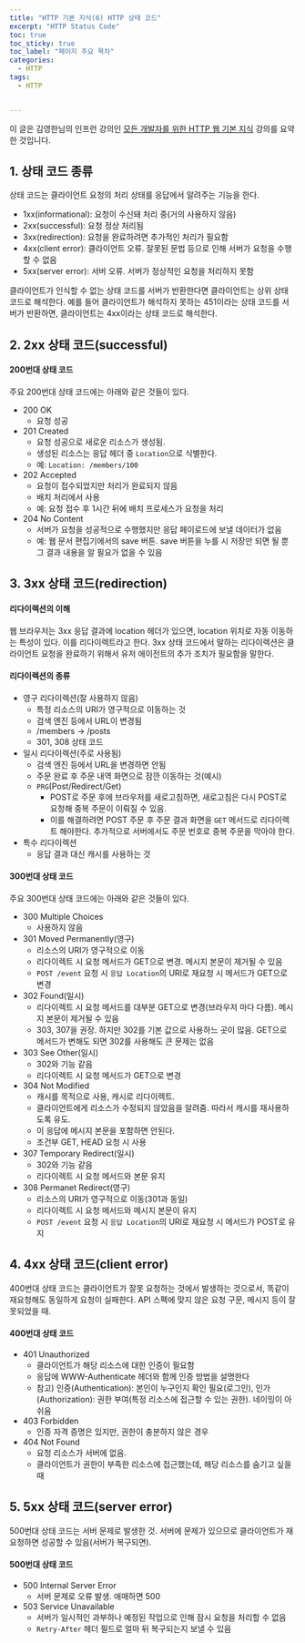 ```yaml
---
title: "HTTP 기본 지식(6) HTTP 상태 코드"
excerpt: "HTTP Status Code"
toc: true
toc_sticky: true
toc_label: "페이지 주요 목차"
categories:
  - HTTP
tags:
  - HTTP


---
```


이 글은 김영한님의 인프런 강의인 [모든 개발자를 위한 HTTP 웹 기본 지식](https://www.inflearn.com/course/http-%EC%9B%B9-%EB%84%A4%ED%8A%B8%EC%9B%8C%ED%81%AC/dashboard) 강의를 요약한 것입니다.



## 1. 상태 코드 종류



상태 코드는 클라이언트 요청의 처리 상태를 응답에서 알려주는 기능을 한다. 
- 1xx(informational): 요청이 수신돼 처리 중(거의 사용하지 않음)
- 2xx(successful): 요청 정상 처리됨
- 3xx(redirection): 요청을 완료하려면 추가적인 처리가 필요함
- 4xx(client error): 클라이언트 오류. 잘못된 문법 등으로 인해 서버가 요청을 수행할 수 없음
- 5xx(server error): 서버 오류. 서버가 정상적인 요청을 처리하지 못함

클라이언트가 인식할 수 없는 상태 코드를 서버가 반환한다면 클라이언트는 상위 상태 코드로 해석한다. 예를 들어 클라이언트가 해석하지 못하는 451이라는 상태 코드를 서버가 반환하면, 클라이언트는 4xx이라는 상태 코드로 해석한다.



## 2. 2xx 상태 코드(successful)



#### 200번대 상태 코드
주요 200번대 상태 코드에는 아래와 같은 것들이 있다.
- 200 OK
    - 요청 성공
- 201 Created
    - 요청 성공으로 새로운 리소스가 생성됨.
    - 생성된 리소스는 응답 헤더 중 `Location`으로 식별한다.
    - 예: `Location: /members/100`
- 202 Accepted
    - 요청이 접수되었지만 처리가 완료되지 않음
    - 배치 처리에서 사용
    - 예: 요청 접수 후 1시간 뒤에 배치 프로세스가 요청을 처리
- 204 No Content
    - 서버가 요청을 성공적으로 수행했지만 응답 페이로드에 보낼 데이터가 없음
    - 예: 웹 문서 편집기에서의 save 버튼. save 버튼을 누를 시 저장만 되면 될 뿐 그 결과 내용을 알 필요가 없을 수 있음



## 3. 3xx 상태 코드(redirection)



#### 리다이렉션의 이해
웹 브라우저는 3xx 응답 결과에 location 헤더가 있으면, location 위치로 자동 이동하는 특성이 있다. 이를 리다이렉트라고 한다. 3xx 상태 코드에서 말하는 리다이렉션은 클라이언트 요청을 완료하기 위해서 유저 에이전트의 추가 조치가 필요함을 말한다.

#### 리다이렉션의 종류
- 영구 리다이렉션(잘 사용하지 않음)
    - 특정 리소스의 URI가 영구적으로 이동하는 것
    - 검색 엔진 등에서 URL이 변경됨
    - /members -> /posts
    - 301, 308 상태 코드
- 일시 리다이렉션(주로 사용됨)
	- 검색 엔진 등에서 URL을 변경하면 안됨
    - 주문 완료 후 주문 내역 화면으로 잠깐 이동하는 것(예시)
    - `PRG`(Post/Redirect/Get)
    	- POST로 주문 후에 브라우저를 새로고침하면, 새로고침은 다시 POST로 요청해 중복 주문이 이뤄질 수 있음.
       - 이를 해결하려면 POST 주문 후 주문 결과 화면을 `GET` 메서드로 리다이렉트 해야한다. 추가적으로 서버에서도 주문 번호로 중복 주문을 막아야 한다. 
- 특수 리다이렉션
    - 응답 결과 대신 캐시를 사용하는 것

#### 300번대 상태 코드
주요 300번대 상태 코드에는 아래와 같은 것들이 있다.
- 300 Multiple Choices
    - 사용하지 않음
- 301 Moved Permanently(영구)
    - 리소스의 URI가 영구적으로 이동
    - 리다이렉트 시 요청 메서드가 GET으로 변경. 메시지 본문이 제거될 수 있음
    - `POST /event` 요청 시 `응답 Location`의 URI로 재요청 시 메서드가 GET으로 변경
- 302 Found(일시)
    - 리다이렉트 시 요청 메서드를 대부분 GET으로 변경(브라우저 마다 다름). 메시지 본문이 제거될 수 있음
    - 303, 307을 권장. 하지만 302를 기본 값으로 사용하느 곳이 많음. GET으로 메서드가 변해도 되면 302를 사용해도 큰 문제는 없음
- 303 See Other(일시)
    - 302와 기능 같음
    - 리다이렉트 시 요청 메서드가 GET으로 변경
- 304 Not Modified
    - 캐시를 목적으로 사용, 캐시로 리다이렉트.
    - 클라이언트에게 리소스가 수정되지 않았음을 알려줌. 따라서 캐시를 재사용하도록 유도.
    - 이 응답에 메시지 본문을 포함하면 안된다.
    - 조건부 GET, HEAD 요청 시 사용
- 307 Temporary Redirect(일시)
    - 302와 기능 같음
    - 리다이렉트 시 요청 메서드와 본문 유지
- 308 Permanet Redirect(영구)
    - 리소스의 URI가 영구적으로 이동(301과 동일)
    - 리다이렉트 시 요청 메서드와 메시지 본문이 유지
    - `POST /event` 요청 시 `응답 Location`의 URI로 재요청 시 메서드가 POST로 유지



## 4. 4xx 상태 코드(client error)



400번대 상태 코드는 클라이언트가 잘못 요청하는 것에서 발생하는 것으로서, 똑같이 재요청해도 동일하게 요청이 실패한다. API 스펙에 맞지 않은 요청 구문, 메시지 등이 잘못되었을 때.

#### 400번대 상태 코드
- 401 Unauthorized 
    - 클라이언트가 해당 리소스에 대한 인증이 필요함
    - 응답에 WWW-Authenticate 헤더와 함께 인증 방법을 설명한다
    - 참고) 인증(Authentication): 본인이 누구인지 확인 필요(로그인), 인가(Authorization): 권한 부여(특정 리소스에 접근할 수 있는 권한). 네이밍이 아쉬움
- 403 Forbidden
    - 인증 자격 증명은 있지만, 권한이 충분하지 않은 경우
- 404 Not Found
    - 요청 리소스가 서버에 없음.
    - 클라이언트가 권한이 부족한 리소스에 접근했는데, 해당 리소스를 숨기고 싶을 때



## 5. 5xx 상태 코드(server error)



500번대 상태 코드는 서버 문제로 발생한 것. 서버에 문제가 있으므로 클라이언트가 재요청하면 성공할 수 있음(서버가 복구되면).

#### 500번대 상태 코드
- 500 Internal Server Error 
    - 서버 문제로 오류 발생. 애매하면 500
- 503 Service Unavailable
    - 서버가 일시적인 과부하나 예정된 작업으로 인해 잠시 요청을 처리할 수 없음
    - `Retry-After` 헤더 필드로 얼마 뒤 복구되는지 보낼 수 있음





​	